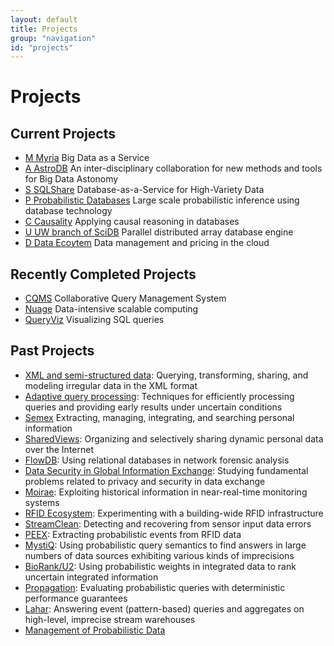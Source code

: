 ```yaml
---
layout: default
title: Projects
group: "navigation"
id: "projects"
---
```


<link rel="stylesheet" href="css/projects.css">

# Projects

## Current Projects

* [M Myria](http://myria.cs.washington.edu) Big Data as a Service
* [A AstroDB](http://db.cs.washington.edu/astrodb/) An inter-disciplinary collaboration for new methods and tools for Big Data Astonomy
* [S SQLShare](http://escience.washington.edu/sqlshare) Database-as-a-Service for High-Variety Data
* [P Probabilistic Databases](http://homes.cs.washington.edu/~suciu/project-querycompilation.html) Large scale probabilistic inference using database technology
* [C Causality](http://people.cs.umass.edu/~ameli/projects/causality/) Applying causal reasoning in databases
* [U UW branch of SciDB](http://scidb.cs.washington.edu) Parallel distributed array database engine
* [D Data Eco$y$tem](http://cloud-data-pricing.cs.washington.edu) Data management and pricing in the cloud

## Recently Completed Projects

* [CQMS](http://cqms.cs.washington.edu/CQMS.html) Collaborative Query Management System
* [Nuage](http://db.cs.washington.edu/nuage/) Data-intensive scalable computing
* [QueryViz](http://queryviz.com) Visualizing SQL queries

## Past Projects

* [XML and semi-structured data](http://db.cs.washington.edu/xml.html): Querying, transforming, sharing, and modeling irregular data in the XML format
* [Adaptive query processing](http://db.cs.washington.edu/adaptive.html): Techniques for efficiently processing queries and providing early results under uncertain conditions
* [Semex](http://db.cs.washington.edu/semex/semex.html) Extracting, managing, integrating, and searching personal information
* [SharedViews](http://db.cs.washington.edu/sharedviews/sharedviews.html): Organizing and selectively sharing dynamic personal data over the Internet
* [FlowDB](http://db.cs.washington.edu/nids/ovmi.html): Using relational databases in network forensic analysis
* [Data Security in Global Information Exchange](http://www.cs.washington.edu/homes/suciu/project-security.html): Studying fundamental problems related to privacy and security in data exchange
* [Moirae](http://db.cs.washington.edu/moirae/): Exploiting historical information in near-real-time monitoring systems
* [RFID Ecosystem](http://rfid.cs.washington.edu/): Experimenting with a building-wide RFID infrastructure
* [StreamClean](http://db.cs.washington.edu/streamclean/): Detecting and recovering from sensor input data errors
* [PEEX](http://db.cs.washington.edu/peex/): Extracting probabilistic events from RFID data
* [MystiQ](http://www.cs.washington.edu/homes/suciu/project-mystiq.html): Using probabilistic query semantics to find answers in large numbers of data sources exhibiting various kinds of imprecisions
* [BioRank/U2](http://biomediator.org/): Using probabilistic weights in integrated data to rank uncertain integrated information
* [Propagation](http://db.cs.washington.edu/propagation/): Evaluating probabilistic queries with deterministic performance guarantees
* [Lahar](http://lahar.cs.washington.edu/): Answering event (pattern-based) queries and aggregates on high-level, imprecise stream warehouses
* [Management of Probabilistic Data](http://www.cs.washington.edu/homes/suciu/project-probDB.html)